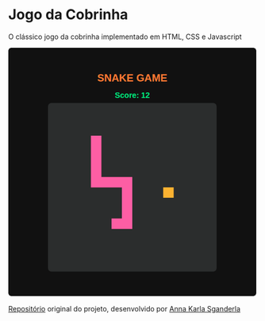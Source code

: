 # Jogo da Cobrinha

O clássico jogo da cobrinha implementado em HTML, CSS e Javascript

[![Snake game][snakethumb]][snake]

[Repositório](https://github.com/annakarlasganderla/jogo-da-cobrinha) original do projeto, desenvolvido por [Anna Karla Sganderla](https://github.com/annakarlasganderla)


[snake]: images/snake.png
[snakethumb]: images/snake.thumb.png
